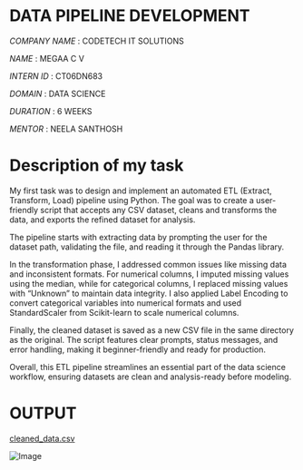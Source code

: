 # DATA PIPELINE DEVELOPMENT

*COMPANY NAME* : CODETECH IT SOLUTIONS

*NAME*         : MEGAA C V

*INTERN ID*    : CT06DN683

*DOMAIN*       : DATA SCIENCE

*DURATION*     : 6 WEEKS

*MENTOR*       : NEELA SANTHOSH

# Description of my task

My first task was to design and implement an automated ETL (Extract, Transform, Load) pipeline using Python. The goal was to create a user-friendly script that accepts any CSV dataset, cleans and transforms the data, and exports the refined dataset for analysis.

The pipeline starts with extracting data by prompting the user for the dataset path, validating the file, and reading it through the Pandas library. 

In the transformation phase, I addressed common issues like missing data and inconsistent formats. For numerical columns, I imputed missing values using the median, while for categorical columns, I replaced missing values with “Unknown” to maintain data integrity. I also applied Label Encoding to convert categorical variables into numerical formats and used StandardScaler from Scikit-learn to scale numerical columns.

Finally, the cleaned dataset is saved as a new CSV file in the same directory as the original. The script features clear prompts, status messages, and error handling, making it beginner-friendly and ready for production.

Overall, this ETL pipeline streamlines an essential part of the data science workflow, ensuring datasets are clean and analysis-ready before modeling.

# OUTPUT
[cleaned_data.csv](https://github.com/user-attachments/files/20347774/cleaned_data.csv)

![Image](https://github.com/user-attachments/assets/1d4cef46-6cee-4622-bab3-66760b35f351)
